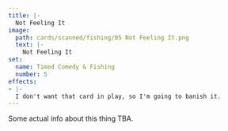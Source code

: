 ```yaml
---
title: |-
  Not Feeling It
image: 
  path: cards/scanned/fishing/05 Not Feeling It.png
  text: |-
    Not Feeling It
set:
  name: Timed Comedy & Fishing
  number: 5
effects: 
- |-
  I don't want that card in play, so I'm going to banish it.
---
```

Some actual info about this thing TBA.
